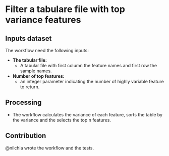# Filter a tabulare file with top variance features

## Inputs dataset

The workflow need the following inputs:
- **The tabular file:**
    - A tabular file with first column the feature names and first row the sample names.
- **Number of top features:**
    - an integer parameter indicating the number of highly variable feature to return.

## Processing

- The workflow calculates the variance of each feature, sorts the table by the variance and the selects the top n features.

## Contribution

@nilchia wrote the workflow and the tests.